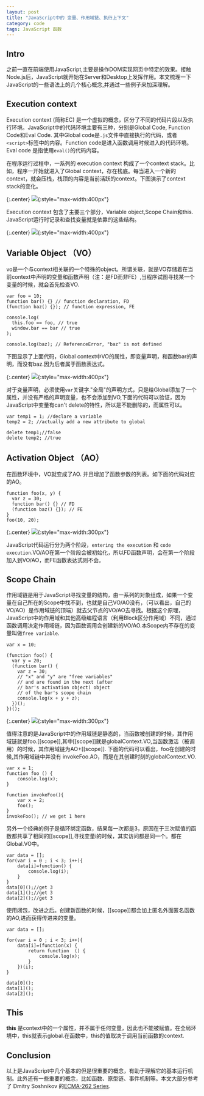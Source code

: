 ```yaml
---
layout: post
title: "JavaScript中的 变量、作用域链、执行上下文"
category: code
tags: JavaScript 函数
---
```


## Intro

之前一直在前端使用JavaScript,主要是操作DOM实现网页中特定的效果。接触Node.js后，JavaScript就开始在Server和Desktop上发挥作用。本文梳理一下JavaScript的一些语法上的几个核心概念,并通过一些例子来加深理解。

<!-- break -->

## Execution context

Execution context (简称EC) 是一个虚拟的概念，区分了不同的代码片段以及执行环境。JavaScript中的代码环境主要有三种，分别是Global Code, Function Code和Eval Code. 其中Global code是`.js`文件中直接执行的代码，或者`<script>`标签中的内容。Function code是进入函数调用时候进入的代码环境。Eval code 是指使用`eval()`的代码内容。

在程序运行过程中，一系列的 execution context 构成了一个context stack。比如，程序一开始就进入了Global context，存在栈底。每当进入一个新的context，就会压栈，栈顶的内容是当前活跃的context。下图演示了context stack的变化。

{:.center}
![](http://dmitrysoshnikov.com/wp-content/uploads/ec-stack-changes.png){:style="max-width:400px"}

 
Execution context 包含了主要三个部分，Variable object,Scope Chain和this. JavaScript运行时记录和查找变量就是依靠的这些结构。

{:.center}
![](http://dmitrysoshnikov.com/wp-content/uploads/execution-context.png){:style="max-width:400px"}


## Variable Object （VO）

vo是一个与context相关联的一个特殊的object。所谓关联，就是VO存储着在当前context中声明的变量和函数声明（注：是FD而非FE）,当程序试图寻找某一个变量的时候，就会首先检查VO.

    var foo = 10;
    function bar() {} // function declaration, FD
    (function baz() {}); // function expression, FE
     
    console.log(
      this.foo == foo, // true
      window.bar == bar // true
    );
 
    console.log(baz); // ReferenceError, "baz" is not defined
    
下图显示了上面代码，Global context中VO的属性，即变量声明，和函数bar的声明，而没有baz.因为后者属于函数表达式。

{:.center}
![](http://dmitrysoshnikov.com/wp-content/uploads/variable-object.png){:style="max-width:400px"}

对于变量声明，必须使用`var`关键字."全局"的声明方式，只是给Global添加了一个属性，并没有严格的声明变量，也不会添加到VO,下面的代码可以验证，因为JavaScript中变量有can't delete的特性，所以是不能删除的，而属性可以。

    var temp1 = 1; //declare a variable
    temp2 = 2; //actually add a new attribute to global
    
    delete temp1;//false 
    delete temp2; //true
    
    
## Activation Object （AO）

在函数环境中，VO就变成了AO. 并且增加了函数参数的列表。如下面的代码对应的AO。

    function foo(x, y) {
      var z = 30;
      function bar() {} // FD
      (function baz() {}); // FE
    }
    foo(10, 20);
  
   
{:.center}
![](http://dmitrysoshnikov.com/wp-content/uploads/activation-object.png){:style="max-width:300px"}

JavaScript代码运行分为两个阶段，`entering the execution` 和 `code execution`.VO/AO在第一个阶段会被初始化，所以FD函数声明，会在第一个阶段加入到VO/AO，而FE函数表达式则不会。 


## Scope Chain

作用域链是用于JavaScript寻找变量的结构，由一系列的对象组成，如果一个变量在自己所在的Scope中找不到，也就是自己VO/AO没有，（可以看出，自己的VO/AO）是作用域链的顶端）就去父节点的VO/AO去寻找。根据这个原理，JavaScript中的作用域和其他高级编程语言（利用Block区分作用域）不同，通过函数调用决定作用域链，因为函数调用会创建新的VO/AO.本Scope内不存在的变量叫做`free variable`.

    var x = 10;
     
    (function foo() {
      var y = 20;
      (function bar() {
        var z = 30;
        // "x" and "y" are "free variables"
        // and are found in the next (after
        // bar's activation object) object
        // of the bar's scope chain
        console.log(x + y + z);
      })();
    })();

{:.center}
![](http://dmitrysoshnikov.com/wp-content/uploads/scope-chain.png){:style="max-width:300px"}

值得注意的是JavaScript中的作用域链是静态的，当函数被创建的时候，其作用域链就是foo.[[scope]],其中[[scope]]就是globalContext.VO,当函数激活（被调用）的时候，其作用域链为AO+[[scope]].
下面的代码可以看出，foo在创建的时候,其作用域链中并没有 invokeFoo.AO，而是在其创建时刻的globalContext.VO.

    var x = 1;
    function foo () {
        console.log(x);
    }

    function invokeFoo(){
        var x = 2;
        foo();
    }
    invokeFoo(); // we get 1 here
    
另外一个经典的例子是循环绑定函数，结果每一次都是3，原因在于三次赋值的函数都共享了相同的[[scope]],寻找变量i的时候，其实访问都是同一个。都在Global.VO中。

    var data = [];
    for(var i = 0 ; i < 3; i++){
        data[i]=function() {
            console.log(i);
        }
    }
    data[0]();//get 3
    data[1]();//get 3
    data[2]();//get 3
    
使用闭包，改进之后。创建新函数的时候，[[scope]]都会加上匿名外面匿名函数的AO,进而获得传进来的变量。

    var data = [];

    for(var i = 0 ; i < 3; i++){
        data[i]=(function(x) {
            return function  () {
                console.log(x);
            }
        })(i);
    }

    data[0]();
    data[1]();
    data[2]();


## This

**this** 是context中的一个属性，并不属于任何变量，因此也不能被赋值。在全局环境中，this就表示global.在函数中，this的值取决于调用当前函数的context.


## Conclusion

以上是JavaScript中几个基本的但是很重要的概念，有助于理解它的基本运行机制。此外还有一些重要的概念，比如函数、原型链、事件机制等。本文大部分参考了 Dmitry Soshnikov 的[ECMA-262 Series](http://dmitrysoshnikov.com/).


